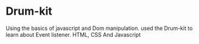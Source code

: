 # Drum-kit 
Using the basics of javascript and Dom manipulation.
used the Drum-kit to learn about Event listener.
HTML, CSS And Javascript
